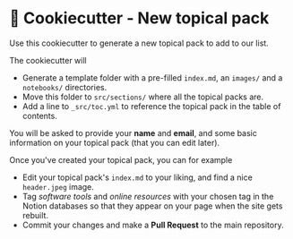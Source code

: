 # 🍪 Cookiecutter - New topical pack

Use this cookiecutter to generate a new topical pack to add to our list.

The cookiecutter will

- Generate a template folder with a pre-filled `index.md`, an `images/` and a `notebooks/` directories.
- Move this folder to `src/sections/` where all the topical packs are.
- Add a line to `_src/toc.yml` to reference the topical pack in the table of contents.

You will be asked to provide your **name** and **email**, and some basic information on your topical pack (that you can edit later). 

Once you've created your topical pack, you can for example
- Edit your topical pack's `index.md` to your liking, and find a nice `header.jpeg` image.
- Tag *software tools* and *online resources* with your chosen tag in the Notion databases so that they appear on your page when the site gets rebuilt.
- Commit your changes and make a **Pull Request** to the main repository.